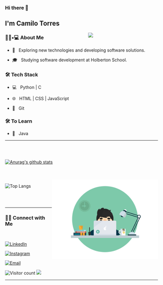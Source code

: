 ### Hi there 👋<h2> I'm Camilo Torres</h2>

<img align='right' src="https://media.giphy.com/media/M9gbBd9nbDrOTu1Mqx/giphy.gif" width="230">

<h3> 👨🏻•💻 About Me </h3>



- 🤔 &nbsp; Exploring new technologies and developing software solutions.

- 🎓 &nbsp; Studying software development at Holberton School.




<h3>🛠 Tech Stack</h3>



- 💻 &nbsp; Python | C 

- 🌐 &nbsp; HTML | CSS | JavaScript 

- 🔧 &nbsp; Git

<!--

- 🛢 &nbsp; MySQL | MongoDB

-  | Markdown | Selenium | Tidyverse

- 🖥 &nbsp; Illustrator| Photoshop | InDesign

-->



<h3>🛠 To Learn</h3>

- 🔧 &nbsp; Java 

<hr>



<br/><br/>

[![Anurag's github stats](https://github-readme-stats.vercel.app/api?username=Camilo6&show_icons=true&theme=radical)](https://github.com/Camilo6)

<br/>

<br/>

<img src="https://github.com/nirala69/nirala69/blob/master/70804f7e25b11f29db904f2fa7b4cd9d.gif" width="350" align='right'>

![Top Langs](https://github-readme-stats.vercel.app/api/top-langs/?username=Camilo6&show_icons=true)

<br><br>



<hr>



<h3> 🤝🏻 Connect with Me </h3>

<br>



<p align="center">


<a href="https://www.linkedin.com/in/julian-camilo-torres"><img alt="LinkedIn" src="https://img.shields.io/badge/LinkedIn-Camilo%20Torres-blue?style=flat-square&logo=linkedin"></a>

<a href="https://www.instagram.com/camilot0rres/"><img alt="Instagram" src="https://img.shields.io/badge/Instagram-camilot0rres-black?style=flat-square&logo=instagram"></a>

<a href="mailto:trresqwe@gmail.com"><img alt="Email" src="https://img.shields.io/badge/Email-trresqwe@gmail.com-blue?style=flat-square&logo=gmail"></a>

</p>





![Visitor count](https://visitor-badge.laobi.icu/badge?page_id=Camilo6.Camilo6)   <img src="https://media.giphy.com/media/dxn6fRlTIShoeBr69N/giphy.gif" width="30">





<hr>
